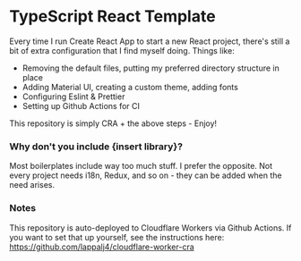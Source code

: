 # TypeScript React Template

Every time I run Create React App to start a new React project, there's still a bit of extra configuration that I find myself doing. Things like:

- Removing the default files, putting my preferred directory structure in place
- Adding Material UI, creating a custom theme, adding fonts
- Configuring Eslint & Prettier
- Setting up Github Actions for CI

This repository is simply CRA + the above steps - Enjoy!

### Why don't you include {insert library}?

Most boilerplates include way too much stuff. I prefer the opposite. Not every project needs i18n, Redux, and so on - they can be added when the need arises.

### Notes

This repository is auto-deployed to Cloudflare Workers via Github Actions. If you want to set that up yourself, see the instructions here: https://github.com/lappalj4/cloudflare-worker-cra
